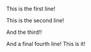 This is the first line!

This is the second line!

And the third!!

And a final fourth line! This is it!
